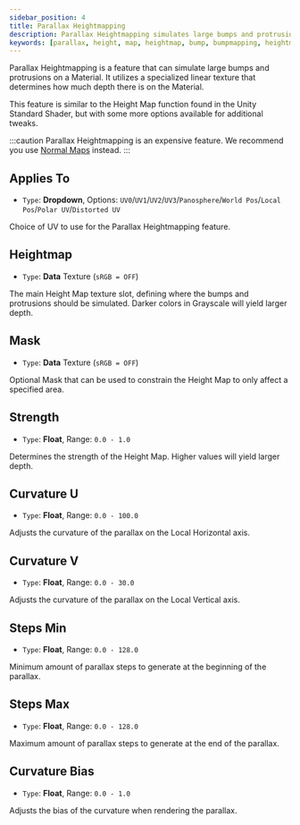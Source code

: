 ```yaml
---
sidebar_position: 4
title: Parallax Heightmapping
description: Parallax Heightmapping simulates large bumps and protrusions on a Material using a specialized linear texture that determines depth.
keywords: [parallax, height, map, heightmap, bump, bumpmapping, heightmapping, protrustion, poiyomi, shader]
---
```


Parallax Heightmapping is a feature that can simulate large bumps and protrusions on a Material. It utilizes a specialized linear texture that determines how much depth there is on the Material.

This feature is similar to the Height Map function found in the Unity Standard Shader, but with some more options available for additional tweaks.

:::caution
Parallax Heightmapping is an expensive feature. We recommend you use [Normal Maps](https://www.poiyomi.com/color-and-normals/main#normal-map) instead.
:::

## Applies To

- `Type`: **Dropdown**, Options: `UV0`/`UV1`/`UV2`/`UV3`/`Panosphere`/`World Pos`/`Local Pos`/`Polar UV`/`Distorted UV`

Choice of UV to use for the Parallax Heightmapping feature.

## Heightmap

- `Type`: **Data** Texture (`sRGB = OFF`)

The main Height Map texture slot, defining where the bumps and protrusions should be simulated. Darker colors in Grayscale will yield larger depth.

## Mask

- `Type`: **Data** Texture (`sRGB = OFF`)

Optional Mask that can be used to constrain the Height Map to only affect a specified area.

## Strength

- `Type`: **Float**, Range: `0.0 - 1.0`

Determines the strength of the Height Map. Higher values will yield larger depth.

## Curvature U

- `Type`: **Float**, Range: `0.0 - 100.0`

Adjusts the curvature of the parallax on the Local Horizontal axis.

## Curvature V

- `Type`: **Float**, Range: `0.0 - 30.0`

Adjusts the curvature of the parallax on the Local Vertical axis.

## Steps Min

- `Type`: **Float**, Range: `0.0 - 128.0`

Minimum amount of parallax steps to generate at the beginning of the parallax.

## Steps Max

- `Type`: **Float**, Range: `0.0 - 128.0`

Maximum amount of parallax steps to generate at the end of the parallax.

## Curvature Bias

- `Type`: **Float**, Range: `0.0 - 1.0`

Adjusts the bias of the curvature when rendering the parallax.
